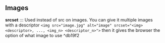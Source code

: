 

## Images

**srcset** ::: Used instead of src on images. You can give it multiple images with a descriptor `<img src="image.jpg" alt="image" srcset="<img> <descriptor>, ..., <img_n> <descriptor_n>">` then it gives the browser the option of what image to use ^db19f2

